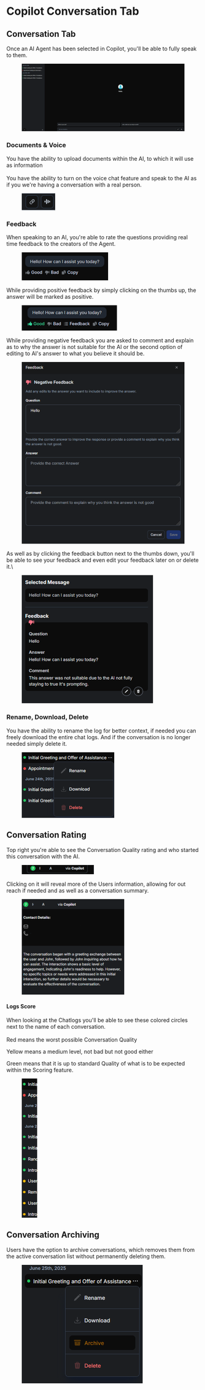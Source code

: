 # Copilot Conversation Tab

## Conversation Tab

Once an AI Agent has been selected in Copilot, you'll be able to fully speak to them.

<figure><img src="../../.gitbook/assets/image (37).png" alt=""><figcaption></figcaption></figure>

### Documents & Voice

You have the ability to upload documents within the AI, to which it will use as information\
\
You have the ability to turn on the voice chat feature and speak to the AI as if you we're having a conversation with a real person.

<figure><img src="../../.gitbook/assets/image (38).png" alt=""><figcaption></figcaption></figure>

### Feedback

When speaking to an AI, you're able to rate the questions providing real time feedback to the creators of the Agent.

<figure><img src="../../.gitbook/assets/image (40).png" alt=""><figcaption></figcaption></figure>

While providing positive feedback by simply clicking on the thumbs up, the answer will be marked as positive.

<figure><img src="../../.gitbook/assets/image (2) (1) (1).png" alt=""><figcaption></figcaption></figure>

While providing negative feedback you are asked to comment and explain as to why the answer is not suitable for the AI or the second option of editing to AI's answer to what you believe it should be.

<figure><img src="../../.gitbook/assets/image (6).png" alt=""><figcaption></figcaption></figure>

As well as by clicking the feedback button next to the thumbs down, you'll be able to see your feedback and even edit your feedback later on or delete it.\


<figure><img src="../../.gitbook/assets/image (4) (1).png" alt=""><figcaption></figcaption></figure>

### Rename, Download, Delete

You have the ability to rename the log for better context, if needed you can freely download the entire chat logs. And if the conversation is no longer needed simply delete it.

<figure><img src="../../.gitbook/assets/image (43).png" alt=""><figcaption></figcaption></figure>

## Conversation Rating

Top right you're able to see the Conversation Quality rating and who started this conversation with the AI.

<figure><img src="../../.gitbook/assets/image (45).png" alt=""><figcaption></figcaption></figure>

Clicking on it will reveal more of the Users information, allowing for out reach if needed and as well as a conversation summary.

<figure><img src="../../.gitbook/assets/image (46).png" alt=""><figcaption></figcaption></figure>

#### Logs Score

When looking at the Chatlogs you'll be able to see these colored circles next to the name of each conversation.\
\
Red means the worst possible Conversation Quality

Yellow means a medium level, not bad but not good either

Green means that it is up to standard Quality of what is to be expected within the Scoring feature.

<figure><img src="../../.gitbook/assets/image (47).png" alt=""><figcaption></figcaption></figure>

## **Conversation Archiving**

Users have the option to archive conversations, which removes them from the active conversation list without permanently deleting them.

<figure><img src="../../.gitbook/assets/image (1).png" alt=""><figcaption></figcaption></figure>
